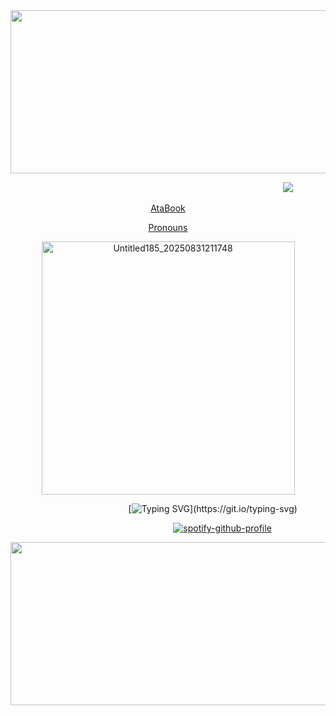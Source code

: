 <div align="center">
  <img width="1560" height="261" alt="Untitled189_20250901181119" src="https://github.com/user-attachments/assets/c559a272-dbea-4fe4-8a52-9d5d6c14b943" />
</div>

<!-- profile view -->

⠀ ⠀⠀⠀⠀⠀⠀⠀⠀⠀⠀ ⠀⠀⠀⠀⠀⠀⠀⠀⠀⠀⠀⠀⠀ ⠀⠀⠀⠀⠀⠀⠀⠀⠀⠀⠀⠀ ⠀⠀⠀⠀⠀![](https://komarev.com/ghpvc/?username=Iimbus&color=yellow&style=flat&label=Justice)

<!-- links -->

<p align="center">
  <a href="https://quixote.atabook.org/">AtaBook</a> 
</p>  <p align="center">
  <a href="https://en.pronouns.page/limbuscompanybus">Pronouns</a>
</p>

<!-- image filler -->

<div align="center">
  <img width="405" height="405" alt="Untitled185_20250831211748" src="https://github.com/user-attachments/assets/43529a2e-8b7a-4162-a47a-4e93a52f5577" />
</div>

⠀⠀⠀⠀⠀⠀⠀⠀⠀⠀⠀⠀⠀⠀⠀ ⠀⠀⠀[![Typing SVG](https://readme-typing-svg.herokuapp.com?font=Fira+Code&pause=1000&color=E8D2AC&center=true&vCenter=true&width=500&lines=%C2%A1Por+alcanzar+la+estrella+inalcanzable!)](https://git.io/typing-svg)

⠀⠀⠀⠀⠀⠀⠀⠀⠀⠀⠀⠀⠀⠀⠀⠀⠀⠀⠀⠀⠀⠀⠀ ⠀⠀[![spotify-github-profile](https://spotify-github-profile.kittinanx.com/api/view?uid=31eoartwwvi7637xugf2xowzc2d4&cover_image=true&theme=novatorem&show_offline=false&background_color=121212&interchange=false&bar_color=b8a77d&bar_color_cover=false)](https://spotify-github-profile.kittinanx.com/api/view?uid=31eoartwwvi7637xugf2xowzc2d4&redirect=true)

<!-- divider bottom side -->

<div align="center">
  <img width="1560" height="261" alt="Untitled189_20250901181217" src="https://github.com/user-attachments/assets/dce7ba4a-64c9-4bfd-b6ec-5db9bb8c4d23" />
</div>
